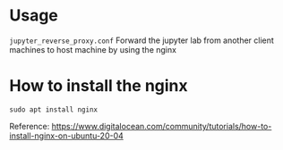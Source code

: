 # Usage 
`jupyter_reverse_proxy.conf`
Forward the jupyter lab from another client machines to host machine by using the nginx

# How to install the nginx 
```
sudo apt install nginx
```

Reference: https://www.digitalocean.com/community/tutorials/how-to-install-nginx-on-ubuntu-20-04
